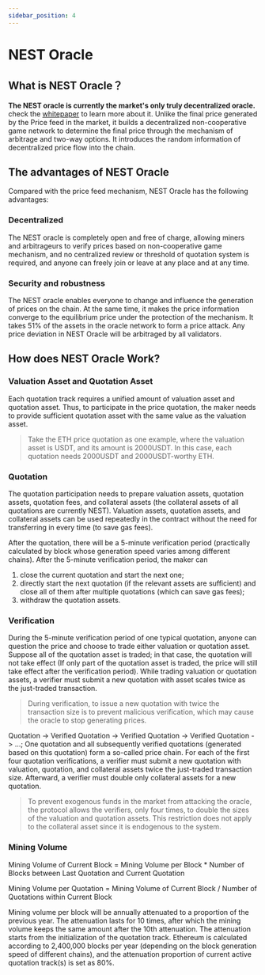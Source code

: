 ```yaml
---
sidebar_position: 4
---
```



# NEST Oracle

## What is NEST Oracle？
**The NEST oracle is currently the market's only truly decentralized oracle.** check the [whitepaper](https://www.nestprotocol.org/doc/ennestwhitepaper.pdf) to learn more about it.
Unlike the final price generated by the Price feed in the market, it builds a decentralized non-cooperative game network to determine the final price through the mechanism of arbitrage and two-way options. It introduces the random information of decentralized price flow into the chain.

## The advantages of NEST Oracle
Compared with the price feed mechanism, NEST Oracle has the following advantages:
### Decentralized
The NEST oracle is completely open and free of charge, allowing miners and arbitrageurs to verify prices based on non-cooperative game mechanism, and no centralized review or threshold of quotation system is required, and anyone can freely join or leave at any place and at any time. 
### Security and robustness
The NEST oracle enables everyone to change and influence the generation of prices on the chain. At the same time, it makes the price information converge to the equilibrium price under the protection of the mechanism. It takes 51% of the assets in the oracle network to form a price attack. Any price deviation in NEST Oracle will be arbitraged by all validators.

## How does NEST Oracle Work?

[//]: # (![image5]&#40;./Images/NEST5.png&#41;)

### Valuation Asset and Quotation Asset

Each quotation track requires a unified amount of valuation asset and quotation asset. Thus, to participate in the price quotation, the maker needs to provide sufficient quotation asset with the same value as the valuation asset.

> Take the ETH price quotation as one example, where the valuation asset is USDT, and its amount is 2000USDT. In this case, each quotation needs 2000USDT and 2000USDT-worthy ETH.

### Quotation

The quotation participation needs to prepare valuation assets, quotation assets, quotation fees, and collateral assets (the collateral assets of all quotations are currently NEST). Valuation assets, quotation assets, and collateral assets can be used repeatedly in the contract without the need for transferring in every time (to save gas fees).

After the quotation, there will be a 5-minute verification period (practically calculated by block whose generation speed varies among different chains). After the 5-minute verification period, the maker can

1. close the current quotation and start the next one;
2. directly start the next quotation (if the relevant assets are sufficient) and close all of them after multiple quotations (which can save gas fees);
3. withdraw the quotation assets.

### Verification

During the 5-minute verification period of one typical quotation, anyone can question the price and choose to trade either valuation or quotation asset. Suppose all of the quotation asset is traded; in that case, the quotation will not take effect (If only part of the quotation asset is traded, the price will still take effect after the verification period). While trading valuation or quotation assets, a verifier must submit a new quotation with asset scales twice as the just-traded transaction.

> During verification, to issue a new quotation with twice the transaction size is to prevent malicious verification, which may cause the oracle to stop generating prices.

Quotation -> Verified Quotation -> Verified Quotation -> Verified Quotation -> …; One quotation and all subsequently verified quotations (generated based on this quotation) form a so-called price chain. For each of the first four quotation verifications, a verifier must submit a new quotation with valuation, quotation, and collateral assets twice the just-traded transaction size. Afterward, a verifier must double only collateral assets for a new quotation.

> To prevent exogenous funds in the market from attacking the oracle, the protocol allows the verifiers, only four times, to double the sizes of the valuation and quotation assets. This restriction does not apply to the collateral asset since it is endogenous to the system.

### Mining Volume

Mining Volume of Current Block = Mining Volume per Block * Number of Blocks between Last Quotation and Current Quotation

Mining Volume per Quotation = Mining Volume of Current Block / Number of Quotations within Current Block

Mining volume per block will be annually attenuated to a proportion of the previous year. The attenuation lasts for 10 times, after which the mining volume keeps the same amount after the 10th attenuation. The attenuation starts from the initialization of the quotation track. Ethereum is calculated according to 2,400,000 blocks per year (depending on the block generation speed of different chains), and the attenuation proportion of current active quotation track(s) is set as 80%.



